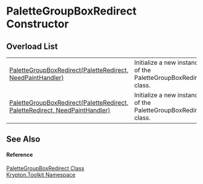 # PaletteGroupBoxRedirect Constructor


## Overload List
<table>
<tr>
<td><a href="0105236e-7926-4450-14b6-245aabdfa884.md">PaletteGroupBoxRedirect(PaletteRedirect, NeedPaintHandler)</a></td>
<td>Initialize a new instance of the PaletteGroupBoxRedirect class.</td></tr>
<tr>
<td><a href="f37657a7-d476-d1b0-7744-193fdacaaf7f.md">PaletteGroupBoxRedirect(PaletteRedirect, PaletteRedirect, NeedPaintHandler)</a></td>
<td>Initialize a new instance of the PaletteGroupBoxRedirect class.</td></tr>
</table>

## See Also


#### Reference
<a href="02639c3f-7038-f373-85b9-7100c68efd4c.md">PaletteGroupBoxRedirect Class</a>  
<a href="79d2eac2-21f4-54ff-7552-b20c33c30600.md">Krypton.Toolkit Namespace</a>  
